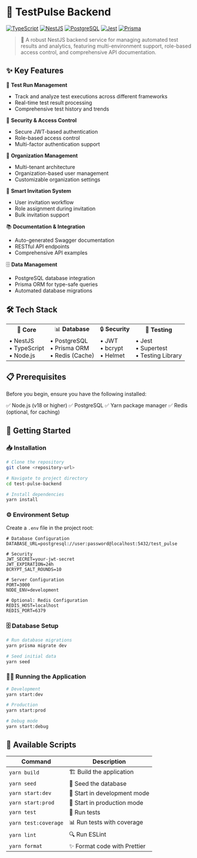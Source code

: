 # 🔬 TestPulse Backend

[![TypeScript](https://img.shields.io/badge/TypeScript-007ACC?style=for-the-badge&logo=typescript&logoColor=white)](https://www.typescriptlang.org/)
[![NestJS](https://img.shields.io/badge/nestjs-%23E0234E.svg?style=for-the-badge&logo=nestjs&logoColor=white)](https://nestjs.com/)
[![PostgreSQL](https://img.shields.io/badge/PostgreSQL-316192?style=for-the-badge&logo=postgresql&logoColor=white)](https://www.postgresql.org/)
[![Jest](https://img.shields.io/badge/Jest-C21325?style=for-the-badge&logo=jest&logoColor=white)](https://jestjs.io/)
[![Prisma](https://img.shields.io/badge/Prisma-3982CE?style=for-the-badge&logo=Prisma&logoColor=white)](https://www.prisma.io/)

> 🚀 A robust NestJS backend service for managing automated test results and analytics, featuring multi-environment support, role-based access control, and comprehensive API documentation.

## ✨ Key Features

🔄 **Test Run Management**

- Track and analyze test executions across different frameworks
- Real-time test result processing
- Comprehensive test history and trends

🔐 **Security & Access Control**

- Secure JWT-based authentication
- Role-based access control
- Multi-factor authentication support

🏢 **Organization Management**

- Multi-tenant architecture
- Organization-based user management
- Customizable organization settings

📨 **Smart Invitation System**

- User invitation workflow
- Role assignment during invitation
- Bulk invitation support

📚 **Documentation & Integration**

- Auto-generated Swagger documentation
- RESTful API endpoints
- Comprehensive API examples

🗄️ **Data Management**

- PostgreSQL database integration
- Prisma ORM for type-safe queries
- Automated database migrations

## 🛠️ Tech Stack

<table>
  <tr>
    <td align="center">🔧 <b>Core</b></td>
    <td align="center">📊 <b>Database</b></td>
    <td align="center">🔒 <b>Security</b></td>
    <td align="center">🧪 <b>Testing</b></td>
  </tr>
  <tr>
    <td>
      • NestJS<br/>
      • TypeScript<br/>
      • Node.js
    </td>
    <td>
      • PostgreSQL<br/>
      • Prisma ORM<br/>
      • Redis (Cache)
    </td>
    <td>
      • JWT<br/>
      • bcrypt<br/>
      • Helmet
    </td>
    <td>
      • Jest<br/>
      • Supertest<br/>
      • Testing Library
    </td>
  </tr>
</table>

## 📋 Prerequisites

Before you begin, ensure you have the following installed:

✅ Node.js (v18 or higher)
✅ PostgreSQL
✅ Yarn package manager
✅ Redis (optional, for caching)

## 🚀 Getting Started

### 📥 Installation

```bash
# Clone the repository
git clone <repository-url>

# Navigate to project directory
cd test-pulse-backend

# Install dependencies
yarn install
```

### ⚙️ Environment Setup

Create a `.env` file in the project root:

```env
# Database Configuration
DATABASE_URL=postgresql://user:password@localhost:5432/test_pulse

# Security
JWT_SECRET=your-jwt-secret
JWT_EXPIRATION=24h
BCRYPT_SALT_ROUNDS=10

# Server Configuration
PORT=3000
NODE_ENV=development

# Optional: Redis Configuration
REDIS_HOST=localhost
REDIS_PORT=6379
```

### 🗄️ Database Setup

```bash
# Run database migrations
yarn prisma migrate dev

# Seed initial data
yarn seed
```

### 🏃‍♂️ Running the Application

```bash
# Development
yarn start:dev

# Production
yarn start:prod

# Debug mode
yarn start:debug
```

## 📜 Available Scripts

| Command              | Description                  |
| -------------------- | ---------------------------- |
| `yarn build`         | 🏗️ Build the application     |
| `yarn seed`          | 🌱 Seed the database         |
| `yarn start:dev`     | 🚀 Start in development mode |
| `yarn start:prod`    | 🚀 Start in production mode  |
| `yarn test`          | 🧪 Run tests                 |
| `yarn test:coverage` | 📊 Run tests with coverage   |
| `yarn lint`          | 🔍 Run ESLint                |
| `yarn format`        | ✨ Format code with Prettier |
